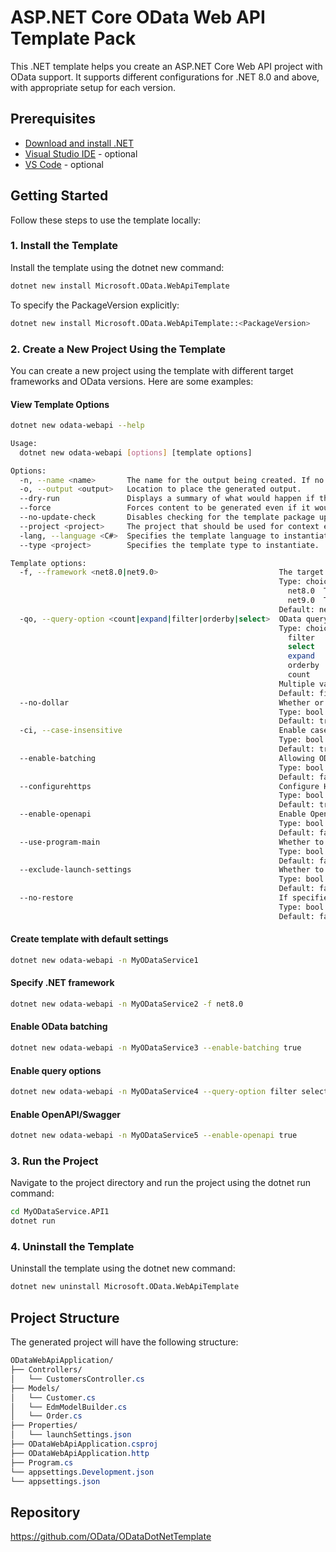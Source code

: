 # ASP.NET Core OData Web API Template Pack
This .NET template helps you create an ASP.NET Core Web API project with OData support. It supports different configurations for .NET 8.0 and above, with appropriate setup for each version.

## Prerequisites

- [Download and install .NET](https://dotnet.microsoft.com/download)
- [Visual Studio IDE](https://visualstudio.microsoft.com/#vs-section) - optional
- [VS Code](https://visualstudio.microsoft.com/#vscode-section) - optional

## Getting Started

Follow these steps to use the template locally:

### 1. Install the Template

Install the template using the dotnet new command:

```bash
dotnet new install Microsoft.OData.WebApiTemplate
```

To specify the PackageVersion explicitly:

```bash
dotnet new install Microsoft.OData.WebApiTemplate::<PackageVersion>
```

### 2. Create a New Project Using the Template

You can create a new project using the template with different target frameworks and OData versions. Here are some examples:

#### View Template Options

```bash
dotnet new odata-webapi --help
```

```bash
Usage:
  dotnet new odata-webapi [options] [template options]

Options:
  -n, --name <name>       The name for the output being created. If no name is specified, the name of the output directory is used.
  -o, --output <output>   Location to place the generated output.
  --dry-run               Displays a summary of what would happen if the given command line were run if it would result in a template creation.
  --force                 Forces content to be generated even if it would change existing files.
  --no-update-check       Disables checking for the template package updates when instantiating a template.
  --project <project>     The project that should be used for context evaluation.
  -lang, --language <C#>  Specifies the template language to instantiate.
  --type <project>        Specifies the template type to instantiate.

Template options:
  -f, --framework <net8.0|net9.0>                           The target framework for the project.
                                                            Type: choice
                                                              net8.0  Target net8.0
                                                              net9.0  Target net9.0
                                                            Default: net9.0
  -qo, --query-option <count|expand|filter|orderby|select>  OData query options
                                                            Type: choice
                                                              filter   Enable $filter query option
                                                              select   Enable $select query option
                                                              expand   Enable $expand query option
                                                              orderby  Enable $orderby query option
                                                              count    Enable $count query option
                                                            Multiple values are allowed: True
                                                            Default: filter|select|expand|orderby|count
  --no-dollar                                               Whether or not the OData query options should be prefixed with '$'
                                                            Type: bool
                                                            Default: true
  -ci, --case-insensitive                                   Enable case insensitive for the controller/action/property name in conventional routing
                                                            Type: bool
                                                            Default: true
  --enable-batching                                         Allowing OData batching
                                                            Type: bool
                                                            Default: false
  --configurehttps                                          Configure HTTPS
                                                            Type: bool
                                                            Default: true
  --enable-openapi                                          Enable OpenAPI (Swagger) support
                                                            Type: bool
                                                            Default: false
  --use-program-main                                        Whether to generate an explicit Program class and Main method instead of top-level statements.
                                                            Type: bool
                                                            Default: false
  --exclude-launch-settings                                 Whether to exclude launchSettings.json in the generated template.
                                                            Type: bool
                                                            Default: false
  --no-restore                                              If specified, skips the automatic restore of the project on create.
                                                            Type: bool
                                                            Default: false
```

#### Create template with default settings
```bash
dotnet new odata-webapi -n MyODataService1
```

#### Specify .NET framework
```bash
dotnet new odata-webapi -n MyODataService2 -f net8.0
```

#### Enable OData batching
```bash
dotnet new odata-webapi -n MyODataService3 --enable-batching true
```

#### Enable query options
```bash
dotnet new odata-webapi -n MyODataService4 --query-option filter select expand
```

#### Enable OpenAPI/Swagger
```bash
dotnet new odata-webapi -n MyODataService5 --enable-openapi true
```

### 3. Run the Project

Navigate to the project directory and run the project using the dotnet run command:

```bash
cd MyODataService.API1
dotnet run
```

### 4. Uninstall the Template

Uninstall the template using the dotnet new command:

```bash
dotnet new uninstall Microsoft.OData.WebApiTemplate
```

## Project Structure

The generated project will have the following structure:

```css
ODataWebApiApplication/
├── Controllers/
│   └── CustomersController.cs
├── Models/
│   └── Customer.cs
│   └── EdmModelBuilder.cs
│   └── Order.cs
├── Properties/
│   └── launchSettings.json
├── ODataWebApiApplication.csproj
├── ODataWebApiApplication.http
├── Program.cs
└── appsettings.Development.json
└── appsettings.json
```

## Repository

https://github.com/OData/ODataDotNetTemplate

